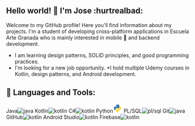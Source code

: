 <!-- in your header -->
<link rel="stylesheet" href="https://cdn.jsdelivr.net/gh/devicons/devicon@latest/devicon.min.css">

<!-- in your body -->
## Hello world! :wave: I'm Jose :hurtrealbad:
Welcome to my GitHub profile! Here you'll find information about my projects.
I'm a student of developing cross-platform applications in Escuela Arte Granada who is mainly interested in mobile :iphone: and backend development. 
* I am learning design patterns, SOLID principles, and good programming practices.
* I'm looking for a new job opportunity.
*I hold multiple Udemy courses in Kotlin, design patterns, and Android development.
## :hammer: Languages and Tools:
<p align = "left">
  Java<img src='https://cdn.jsdelivr.net/gh/devicons/devicon/icons/java/java-original.svg' alt="java" width="25" height="25">
   Kotlin<img src='https://cdn.jsdelivr.net/gh/devicons/devicon/icons/kotlin/kotlin-original.svg' alt="kotlin" width="25" height="25">
   C#<img src='https://cdn.jsdelivr.net/gh/devicons/devicon/icons/csharp/csharp-original.svg' alt="kotlin" width="25" height="25">
   Python<img src='https://github.com/devicons/devicon/blob/v2.15.1/icons/python/python-original.svg' alt="kotlin" width="25" height="25">
   PL/SQL<img src='https://upload.wikimedia.org/wikipedia/fr/thumb/6/68/Oracle_SQL_Developer_logo.svg/1200px-Oracle_SQL_Developer_logo.svg.png' alt="pl/sql" width="25" height="25">
   Git<img src='https://cdn.jsdelivr.net/gh/devicons/devicon/icons/git/git-original.svg' alt="java" width="25" height="25">
   GitHub<img src='https://cdn.jsdelivr.net/gh/devicons/devicon/icons/github/github-original.svg' alt="kotlin" width="25" height="25">
   Android Studio<img src='https://cdn.jsdelivr.net/gh/devicons/devicon/icons/androidstudio/androidstudio-original.svg' alt="kotlin" width="25" height="25">
   Firebase<img src='https://cdn.jsdelivr.net/gh/devicons/devicon/icons/firebase/firebase-plain.svg' alt="kotlin" width="25" height="25">
</p>



